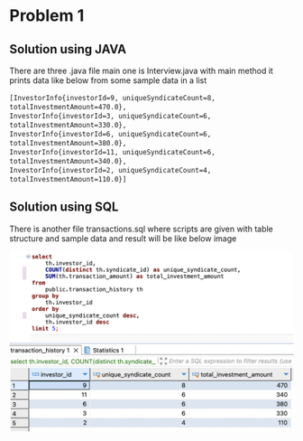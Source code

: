 # Problem 1
## Solution using JAVA
There are three .java file main one is Interview.java with main method
it prints data like below from some sample data in a list
```code
[InvestorInfo{investorId=9, uniqueSyndicateCount=8, totalInvestmentAmount=470.0}, 
InvestorInfo{investorId=3, uniqueSyndicateCount=6, totalInvestmentAmount=330.0}, 
InvestorInfo{investorId=6, uniqueSyndicateCount=6, totalInvestmentAmount=380.0}, 
InvestorInfo{investorId=11, uniqueSyndicateCount=6, totalInvestmentAmount=340.0}, 
InvestorInfo{investorId=2, uniqueSyndicateCount=4, totalInvestmentAmount=110.0}]

```

## Solution using SQL
There is another file transactions.sql where scripts are given with table structure and sample data and result will be like below image

![Resources](https://github.com/javagrails/auptimate-problems/blob/main/docs/sql-query-result.png)

